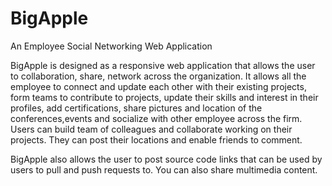 # BigApple

An Employee Social Networking Web Application

BigApple is designed as a responsive web application that allows the user to collaboration, share, network across the organization. It allows all the employee to connect and update each other with their existing projects, form teams to contribute to projects, update their skills and interest in their profiles, add certifications, share pictures and location of the conferences,events and socialize with other employee across the firm. Users can build team of colleagues and collaborate working on their projects. They can post their locations and enable friends to comment.

BigApple also allows the user to post source code links that can be used by users to pull and push requests to. You can also share multimedia content.
